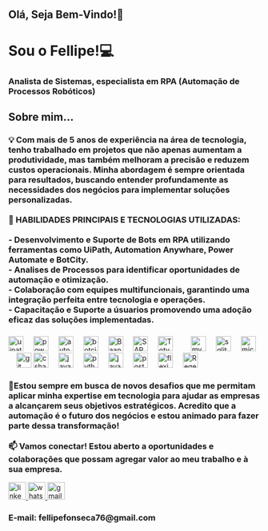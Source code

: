 <!--
## Olá! Eu sou o Fellipe


**fellipeafonseca/fellipeafonseca** is a ✨ _special_ ✨ repository because its `README.md` (this file) appears on your GitHub profile.

Here are some ideas to get you started:
- 👯 I’m looking to collaborate on ...
- 🤔 I’m looking for help with ...
- 💬 Ask me about ...
- 📫 How to reach me: ...
- 😄 Pronouns: ...
- ⚡ Fun fact: ...


- Atualmente trabalhando com Automação de Processos em RPA (Robotic Process Automation)
- Estudando ferramentas de automação, técnicas de liderança e frameworks de programação.  
<div align="center">
  <a href="https://github.com/fellipeafonseca">
  <img height="180em" src="https://github-readme-stats.vercel.app/api?username=fellipeafonseca&show_icons=true&theme=dracula&include_all_commits=true&count_private=true"/>
  <img height="180em" src="https://github-readme-stats.vercel.app/api/top-langs/?username=fellipeafonseca&layout=compact&langs_count=7&theme=dracula"/>
</div>

<div style="display: inline_block"><br>
  <img align="center" alt="Fellipe-Csharp" height="30" width="40" src="https://raw.githubusercontent.com/devicons/devicon/master/icons/csharp/csharp-original.svg">
  <img align="center" alt="Fellipe-Js" height="30" width="40" src="https://cdn.jsdelivr.net/gh/devicons/devicon/icons/java/java-original-wordmark.svg">
  <img align="center" alt="Fellipe-Js" height="30" width="40" src="https://raw.githubusercontent.com/devicons/devicon/master/icons/javascript/javascript-plain.svg">
  <img align="center" alt="Fellipe-HTML" height="30" width="40" src="https://raw.githubusercontent.com/devicons/devicon/master/icons/html5/html5-original.svg">
   <img align="center" alt="Fellipe-Ts" height="30" width="40" src="https://raw.githubusercontent.com/devicons/devicon/master/icons/typescript/typescript-plain.svg">
  <img align="center" alt="Fellipe-Python" height="30" width="40" src="https://raw.githubusercontent.com/devicons/devicon/master/icons/python/python-original.svg">
</div>
  
   ##
 
<div> 
  <a href = "mailto:fellipefonseca76@gmail.com"><img src="https://img.shields.io/badge/-Gmail-%23333?style=for-the-badge&logo=gmail&logoColor=white" target="_blank"></a>
  <a href="https://www.linkedin.com/in/fellipe-fonseca/" target="_blank"><img src="https://img.shields.io/badge/-LinkedIn-%230077B5?style=for-the-badge&logo=linkedin&logoColor=white" target="_blank"></a> 
  -->



<h2 align="left">Olá, Seja Bem-Vindo!👋</h2>

###

<h1 align="left">Sou o  Fellipe!💻 </h1>
<h3 align="left">Analista de Sistemas, especialista em RPA (Automação de Processos Robóticos)</h3>

###
###

<h2 align="left">Sobre mim...</h2>
<h3 align="left">💡 Com mais de 5 anos de experiência na área de tecnologia, tenho trabalhado em projetos que não apenas aumentam a produtividade, mas também melhoram a precisão e reduzem custos operacionais. Minha abordagem é sempre orientada para resultados, buscando entender profundamente as necessidades dos negócios para implementar soluções personalizadas.<br><br>🔧 HABILIDADES PRINCIPAIS E TECNOLOGIAS UTILIZADAS:<br><br> - Desenvolvimento e Suporte de Bots em RPA utilizando ferramentas como UiPath, Automation  Anywhare, Power Automate e BotCity.<br>- Analises de Processos para identificar oportunidades de automação e otimização.<br>- Colaboração com equipes multifuncionais, garantindo uma integração perfeita entre tecnologia e operações.<br>- Capacitação e Suporte a úsuarios promovendo uma adoção eficaz das soluções implementadas.<br> </h3>

###
<div align="left">
  <img src="https://cdn.worldvectorlogo.com/logos/uipath-3.svg" height="30" title="UiPath"  alt="uipath logo"  />
 <img width="12" />
 <img src="https://ppmworks.com/wp-content/uploads/2021/04/power-automate-logo-800-600.png" height="30" title="Power Automate" alt="power-automate logo"  />
 <img width="12" />
 <img src="https://www.automationanywhere.com/sites/default/files/images/AAI/automation-anywhere-logo-a-only.png" height="30" title="Automation Anywhare"  alt="automation-anywhare logo"  />
 <img width="12" />
 <img src="https://pbs.twimg.com/profile_images/1374747222353575944/7kS6IhZb_400x400.jpg" height="30" title="BotCity"  alt="botcity logo"  />

 <img width="12" />
 <img src="https://upload.wikimedia.org/wikipedia/commons/5/5c/Baanlogo.jpg" height="30" title="Baan ERP"  alt="BaanERP logo"  />
 <img width="12" />
<img src="https://vetores.org/wp-content/uploads/sap.png" height="30" title="SAP"  alt="SAP logo"  />
 <img width="12" />
<img src="https://upload.wikimedia.org/wikipedia/commons/4/49/TOTVS_pos.jpg" height="30" title="Totvs"  alt="Totvs logo"  />
 <img width="12" />
 <img width="12" />
  <img src="https://cdn.simpleicons.org/mysql/4479A1" height="30" title="MySQL"  alt="mysql logo"  />
  <img width="12" />
  <img src="https://cdn.simpleicons.org/sqlite/003B57" height="30" title="SQLite"  alt="sqlite logo"  />
  <img width="12" />
  <img src="https://cdn.jsdelivr.net/gh/devicons/devicon/icons/microsoftsqlserver/microsoftsqlserver-plain.svg" height="30" title="SQL Server"  alt="microsoftsqlserver logo"  />
  <img width="12" />
  <img src="https://cdn.jsdelivr.net/gh/devicons/devicon/icons/git/git-original.svg" height="30" title="GIT"  alt="git logo"  />
  <img src="https://cdn.jsdelivr.net/gh/devicons/devicon/icons/csharp/csharp-original.svg" height="30" title="CSharp"  alt="csharp logo"  />
  <img width="12" />
  <img src="https://cdn.jsdelivr.net/gh/devicons/devicon/icons/javascript/javascript-original.svg" height="30" title="JavaScript"  alt="javascript logo"  />
  <img width="12" />
  <img src="https://cdn.jsdelivr.net/gh/devicons/devicon/icons/python/python-original.svg" height="30" title="Python"  alt="python logo"  />
  <img width="12" />
  <img src="https://cdn.jsdelivr.net/gh/devicons/devicon/icons/java/java-original.svg" height="30" title="Java"  alt="java logo"  />
  <img width="12" />
 <img src="https://icon.icepanel.io/Technology/svg/Postman.svg" height="30" title="Postman"  alt="postman logo"  />
 <img width="12" />
  <img src="https://www.tangentia.com/wp-content/themes/twentysixteen/images/automation/rpa/new/abbyy-flexicapture.png" height="30" title="FlexiCapture"  alt="flexicapture logo"  />
   <img width="12" />
  <img src="https://shortdark.co.uk/static/348cb933b20178bbd51cc56ff8243777/945a8/regex.png" height="30" title="Regex"  alt="Regex logo"  />
</div>

 <h3 align="left">🌟Estou sempre em busca de novos desafios que me permitam aplicar minha expertise em tecnologia para ajudar as empresas a alcançarem seus objetivos estratégicos. Acredito que a automação é o futuro dos negócios e estou animado para fazer parte dessa transformação!<br><br>📫 Vamos conectar! Estou aberto a oportunidades e colaborações que possam agregar valor ao meu trabalho e à sua empresa.</h3>

<div align="left">
  <a href="https://www.linkedin.com/in/fellipe-fonseca/" target="_blank">
    <img src="https://img.shields.io/static/v1?message=LinkedIn&logo=linkedin&label=&color=0077B5&logoColor=white&labelColor=&style=for-the-badge" height="35" alt="linkedin logo"  />
  </a>
  <a href="https://wa.me/5515981496222" target="_blank">
    <img src="https://img.shields.io/static/v1?message=Whatsapp&logo=whatsapp&label=&color=25D366&logoColor=white&labelColor=&style=for-the-badge" height="35" alt="whatsapp logo"  />
  </a>
   <a href="https://mailto:fellipefonseca76@gmail.com" target="_blank">
    <img src="https://img.shields.io/static/v1?message=Gmail&logo=gmail&label=&color=D14836&logoColor=white&labelColor=&style=for-the-badge" height="35" alt="gmail logo"  />
  </a>
   <h3>E-mail: fellipefonseca76@gmail.com</h3>
</div>

